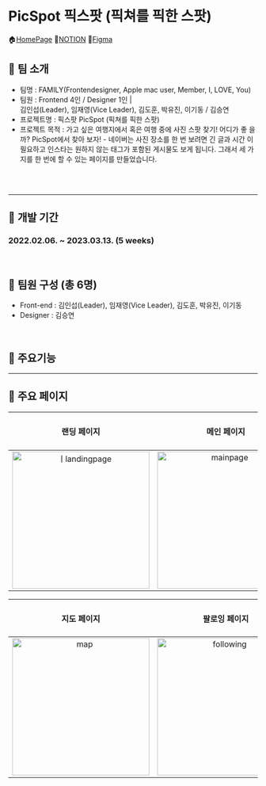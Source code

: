 # PicSpot 픽스팟 (픽쳐를 픽한 스팟)

🏠[HomePage](http://52.78.216.230/)
🔗[NOTION](https://www.notion.so/TEAM-2-_FAMILY-784e6ae20d7c499fa9df5620592f5d93)
📐[Figma](https://www.figma.com/file/9cv3rhM9sjGuRCgVGxOLPD/Project_%ED%94%BD%EC%8A%A4%ED%8C%9F?node-id=0%3A1&t=N5kTxggsQwbvT68F-0)

## 🌼 팀 소개

- 팀명 : FAMILY(Frontendesigner, Apple mac user, Member, I, LOVE, You)
- 팀원 : Frontend 4인 / Designer 1인 | <br> 김인섭(Leader), 임재영(Vice Leader),
  김도훈, 박유진, 이기동 / 김승연
- 프로젝트명 : 픽스팟 PicSpot (픽쳐를 픽한 스팟)
- 프로젝트 목적 : 가고 싶은 여행지에서 혹은 여행 중에 사진 스팟 찾기! 어디가 좋
  을까? PicSpot에서 찾아 보자! - 네이버는 사진 장소를 한 번 보려면 긴 글과 시간
  이 필요하고 인스타는 원하지 않는 태그가 포함된 게시물도 보게 됩니다. 그래서 세
  가지를 한 번에 할 수 있는 페이지를 만들었습니다. <br>

<br>
<br>

---

## 🌼 개발 기간

### 2022.02.06. ~ 2023.03.13. (5 weeks)

<br>

## 🌼 팀원 구성 (총 6명)

- Front-end : 김인섭(Leader), 임재영(Vice Leader), 김도훈, 박유진, 이기동
- Designer : 김승연

<br>

## 🌈 주요기능

---

## 🌼 주요 페이지

|             <h4>랜딩 페이지</h4>             |          <h4>메인 페이지</h4>           |          <h4>검색결과 페이지</h4>           |        <h4>상세검색결과 페이지</h4>        |           <h4>상세 페이지</h4>            |
| :------------------------------------------: | :-------------------------------------: | :-----------------------------------------: | :----------------------------------------: | :---------------------------------------: |
| <img width="277" alt="ㅣlandingpage" src=""> | <img width="277" alt="mainpage" src=""> | <img width="277" alt="selectResult" src=""> | <img width="277" alt="placeDetail" src=""> | <img width="277" alt="detailPage" src=""> |

|        <h4>지도 페이지</h4>        |          <h4>팔로잉 페이지</h4>          |         <h4>마이 페이지</h4>          |         <h4>정보수정 페이지</h4>          |          <h4>로그인 페이지</h4>          |
| :--------------------------------: | :--------------------------------------: | :-----------------------------------: | :---------------------------------------: | :--------------------------------------: |
| <img width="277" alt="map" src=""> | <img width="277" alt="following" src=""> | <img width="277" alt="mypage" src=""> | <img width="277" alt="mypageedit" src=""> | <img width="277" alt="loginpage" src=""> |
